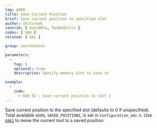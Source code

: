 ```yaml
---
tag: g060
title: Save Current Position
brief: Save current position to specified slot
author: shitcreek
contrib: [ Hans007a, TwoRedCells ]
codes: [ G60 ]
related: [ G61 ]

group: coordinates

parameters:
  -
    tag: S
    optional: true
    description: Specify memory slot to save to

example:
  -
    code:
      - G60 S1 ; Save current position to slot 1
---
```


Save current position to the specified slot (defaults to 0 if unspecified). Total available slots, `SAVED_POSITIONS`, is set in `Configuration_adv.h`. Use [`G061`](/docs/gcode/G0061.html) to move the current tool to a saved position.
